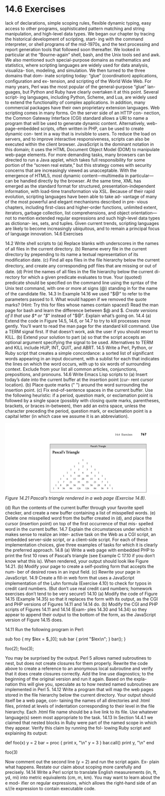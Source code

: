 # 14.6 Exercises

lack of declarations, simple scoping rules, ﬂexible dynamic typing, easy access to other programs, sophisticated pattern matching and string manipulation, and high-level data types. We began our chapter by tracing the historical development of scripting, start- ing with the command interpreter, or shell programs of the mid-1970s, and the text processing and report generation tools that followed soon thereafter. We looked in particular at the “Bourne-again” shell, bash, and the Unix tools sed and awk. We also mentioned such special-purpose domains as mathematics and statistics, where scripting languages are widely used for data analysis, visualiza- tion, modeling, and simulation. We then turned to the three domains that dom- inate scripting today: “glue” (coordination) applications, conﬁguration and ex- tension, and scripting of the World Wide Web. For many years, Perl was the most popular of the general-purpose “glue” lan- guages, but Python and Ruby have clearly overtaken it at this point. Several script- ing languages, including Python, Scheme, and Lua, are widely used to extend the functionality of complex applications. In addition, many commercial packages have their own proprietary extension languages. Web scripting comes in many forms. On the server side of an HTTP con- nection, the Common Gateway Interface (CGI) standard allows a URI to name a program that will be used to generate dynamic content. Alternatively, web- page-embedded scripts, often written in PHP, can be used to create dynamic con- tent in a way that is invisible to users. To reduce the load on servers, and to improve interactive responsiveness, scripts can also be executed within the client browser. JavaScript is the dominant notation in this domain; it uses the HTML Document Object Model (DOM) to manipulate web-page elements. For more demanding tasks, many browsers can be directed to run a Java applet, which takes full responsibility for some portion of the “screen real estate,” but this strategy comes with security concerns that are increasingly viewed as unacceptable. With the emergence of HTML5, most dynamic content—multimedia in particular— can be handled directly by the browser. At the same time, XML has emerged as the standard format for structured, presentation-independent information, with load-time transformation via XSL. Because of their rapid evolution, scripting languages have been able to take ad- vantage of many of the most powerful and elegant mechanisms described in pre- vious chapters, including ﬁrst-class and higher-order functions, unlimited extent, iterators, garbage collection, list comprehensions, and object orientation—not to mention extended regular expressions and such high-level data types as dictionar- ies, sets, and tuples. Given current trends, scripting languages are likely to become increasingly ubiquitous, and to remain a principal focus of language innovation. 14.6 Exercises

14.2 Write shell scripts to (a) Replace blanks with underscores in the names of all ﬁles in the current directory. (b) Rename every ﬁle in the current directory by prepending to its name a textual representation of its modiﬁcation date. (c) Find all eps ﬁles in the ﬁle hierarchy below the current directory, and create any corresponding pdf ﬁles that are missing or out of date. (d) Print the names of all ﬁles in the ﬁle hierarchy below the current di- rectory for which a given predicate evaluates to true. Your (quoted) predicate should be speciﬁed on the command line using the syntax of the Unix test command, with one or more at signs (@) standing in for the name of the candidate ﬁle. 14.3 In Example 14.16 we used "$@" to refer to the parameters passed to ll. What would happen if we removed the quote marks? (Hint: Try this for ﬁles whose names contain spaces!) Read the man page for bash and learn the difference between $@ and $*. Create versions of ll that use $* or "$*" instead of "$@". Explain what’s going on. 14.4 (a) Extend the code in Figure 14.5, 14.6, or 14.7 to try to kill processes more gently. You’ll want to read the man page for the standard kill command. Use a TERM signal ﬁrst. If that doesn’t work, ask the user if you should resort to KILL. (b) Extend your solution to part (a) so that the script accepts an optional argument specifying the signal to be used. Alternatives to TERM and KILL include HUP, INT, QUIT, and ABRT. 14.5 Write a Perl, Python, or Ruby script that creates a simple concordance: a sorted list of signiﬁcant words appearing in an input document, with a sublist for each that indicates the lines on which the word occurs, with up to six words of surrounding context. Exclude from your list all common articles, conjunctions, prepositions, and pronouns. 14.6 Write Emacs Lisp scripts to (a) Insert today’s date into the current buffer at the insertion point (cur- rent cursor location). (b) Place quote marks (" ") around the word surrounding the insertion point. (c) Fix end-of-sentence spaces in the current buffer. Use the following heuristic: if a period, question mark, or exclamation point is followed by a single space (possibly with closing quote marks, parentheses, brackets, or braces in-between), then add an extra space, unless the character preceding the period, question mark, or exclamation point is a capital letter (in which case we assume it is an abbreviation).

![Figure 14.21 Pascal’s triangle...](images/page_800_vector_254.png)
*Figure 14.21 Pascal’s triangle rendered in a web page (Exercise 14.8).*

(d) Run the contents of the current buffer through your favorite spell checker, and create a new buffer containing a list of misspelled words. (e) Delete one misspelled word from the buffer created in (d), and place the cursor (insertion point) on top of the ﬁrst occurrence of that mis- spelled word in the current buffer. 14.7 Explain the circumstances under which it makes sense to realize an inter- active task on the Web as a CGI script, an embedded server-side script, or a client-side script. For each of these implementation choices, give three examples of tasks for which it is clearly the preferred approach. 14.8 (a) Write a web page with embedded PHP to print the ﬁrst 10 rows of Pascal’s triangle (see Example C 17.10 if you don’t know what this is). When rendered, your output should look like Figure 14.21. (b) Modify your page to create a self-posting form that accepts the num- ber of desired rows in an input ﬁeld. (c) Rewrite your page in JavaScript. 14.9 Create a ﬁll-in web form that uses a JavaScript implementation of the Luhn formula (Exercise 4.10) to check for typos in credit card numbers. (But don’t use real credit card numbers; homework exercises don’t tend to be very secure!) 14.10 (a) Modify the code of Figure 14.15 (Example 14.35) so that it replaces the form with its output, as the CGI and PHP versions of Figures 14.11 and 14.14 do. (b) Modify the CGI and PHP scripts of Figures 14.11 and 14.14 (Exam- ples 14.30 and 14.34) so they appear to append their output to the bottom of the form, as the JavaScript version of Figure 14.15 does.

14.11 Run the following program in Perl:

sub foo { my $lex = $_[0]; sub bar { print "$lex\n"; } bar(); }

foo(2); foo(3);

You may be surprised by the output. Perl 5 allows named subroutines to nest, but does not create closures for them properly. Rewrite the code above to create a reference to an anonymous local subroutine and verify that it does create closures correctly. Add the line use diagnostics; to the beginning of the original version and run it again. Based on the expla- nation this will give you, speculate as to how nested named subroutines are implemented in Perl 5. 14.12 Write a program that will map the web pages stored in the ﬁle hierarchy below the current directory. Your output should itself be a web page, con- taining the names of all directories and .html ﬁles, printed at levels of indentation corresponding to their level in the ﬁle hierarchy. Each .html ﬁle name should be a live link to its ﬁle. Use whatever language(s) seem most appropriate to the task. 14.13 In Section 14.4.1 we claimed that nested blocks in Ruby were part of the named scope in which they appear. Verify this claim by running the fol- lowing Ruby script and explaining its output:

def foo(x) y = 2 bar = proc { print x, "\n" y = 3 } bar.call() print y, "\n" end

foo(3)

Now comment out the second line (y = 2) and run the script again. Ex- plain what happens. Restate our claim about scoping more carefully and precisely. 14.14 Write a Perl script to translate English measurements (in, ft, yd, mi) into metric equivalents (cm, m, km). You may want to learn about the e mod- iﬁer on regular expressions, which allows the right-hand side of an s///e expression to contain executable code.

